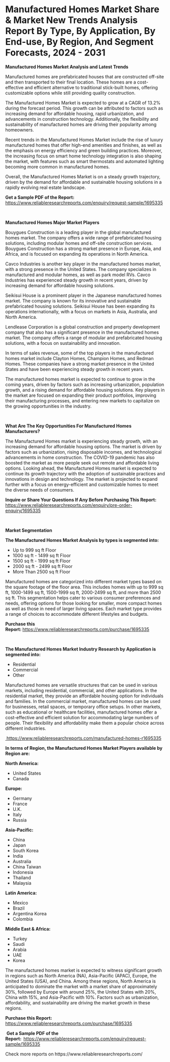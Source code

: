 <p><h1>Manufactured Homes Market Share & Market New Trends Analysis Report By Type, By Application, By End-use, By Region, And Segment Forecasts, 2024 - 2031</h1></p><p><strong>Manufactured Homes Market Analysis and Latest Trends</strong></p>
<p><p>Manufactured homes are prefabricated houses that are constructed off-site and then transported to their final location. These homes are a cost-effective and efficient alternative to traditional stick-built homes, offering customizable options while still providing quality construction.</p><p>The Manufactured Homes Market is expected to grow at a CAGR of 13.2% during the forecast period. This growth can be attributed to factors such as increasing demand for affordable housing, rapid urbanization, and advancements in construction technology. Additionally, the flexibility and sustainability of manufactured homes are driving their popularity among homeowners.</p><p>Recent trends in the Manufactured Homes Market include the rise of luxury manufactured homes that offer high-end amenities and finishes, as well as the emphasis on energy efficiency and green building practices. Moreover, the increasing focus on smart home technology integration is also shaping the market, with features such as smart thermostats and automated lighting becoming more common in manufactured homes.</p><p>Overall, the Manufactured Homes Market is on a steady growth trajectory, driven by the demand for affordable and sustainable housing solutions in a rapidly evolving real estate landscape.</p></p>
<p><strong>Get a Sample PDF of the Report:&nbsp;</strong> <a href="https://www.reliableresearchreports.com/enquiry/request-sample/1695335">https://www.reliableresearchreports.com/enquiry/request-sample/1695335</a></p>
<p>&nbsp;</p>
<p><strong>Manufactured Homes Major Market Players</strong></p>
<p><p>Bouygues Construction is a leading player in the global manufactured homes market. The company offers a wide range of prefabricated housing solutions, including modular homes and off-site construction services. Bouygues Construction has a strong market presence in Europe, Asia, and Africa, and is focused on expanding its operations in North America.</p><p>Cavco Industries is another key player in the manufactured homes market, with a strong presence in the United States. The company specializes in manufactured and modular homes, as well as park model RVs. Cavco Industries has experienced steady growth in recent years, driven by increasing demand for affordable housing solutions.</p><p>Seikisui House is a prominent player in the Japanese manufactured homes market. The company is known for its innovative and sustainable prefabricated housing solutions. Seikisui House has been expanding its operations internationally, with a focus on markets in Asia, Australia, and North America.</p><p>Lendlease Corporation is a global construction and property development company that also has a significant presence in the manufactured homes market. The company offers a range of modular and prefabricated housing solutions, with a focus on sustainability and innovation.</p><p>In terms of sales revenue, some of the top players in the manufactured homes market include Clayton Homes, Champion Homes, and Redman Homes. These companies have a strong market presence in the United States and have been experiencing steady growth in recent years.</p><p>The manufactured homes market is expected to continue to grow in the coming years, driven by factors such as increasing urbanization, population growth, and a rising demand for affordable housing solutions. Key players in the market are focused on expanding their product portfolios, improving their manufacturing processes, and entering new markets to capitalize on the growing opportunities in the industry.</p></p>
<p>&nbsp;</p>
<p><strong>What Are The Key Opportunities For Manufactured Homes Manufacturers?</strong></p>
<p><p>The Manufactured Homes market is experiencing steady growth, with an increasing demand for affordable housing options. The market is driven by factors such as urbanization, rising disposable incomes, and technological advancements in home construction. The COVID-19 pandemic has also boosted the market as more people seek out remote and affordable living options. Looking ahead, the Manufactured Homes market is expected to continue its growth trajectory with the adoption of sustainable practices and innovations in design and technology. The market is projected to expand further with a focus on energy-efficient and customizable homes to meet the diverse needs of consumers.</p></p>
<p><strong>Inquire or Share Your Questions If Any Before Purchasing This Report:</strong> <a href="https://www.reliableresearchreports.com/enquiry/pre-order-enquiry/1695335">https://www.reliableresearchreports.com/enquiry/pre-order-enquiry/1695335</a></p>
<p>&nbsp;</p>
<p><strong>Market Segmentation</strong></p>
<p><strong>The Manufactured Homes Market Analysis by types is segmented into:</strong></p>
<p><ul><li>Up to 999 sq ft Floor</li><li>1000 sq ft - 1499 sq ft Floor</li><li>1500 sq ft - 1999 sq ft Floor</li><li>2000 sq ft - 2499 sq ft Floor</li><li>More Than 2500 sq ft Floor</li></ul></p>
<p><p>Manufactured homes are categorized into different market types based on the square footage of the floor area. This includes homes with up to 999 sq ft, 1000-1499 sq ft, 1500-1999 sq ft, 2000-2499 sq ft, and more than 2500 sq ft. This segmentation helps cater to various consumer preferences and needs, offering options for those looking for smaller, more compact homes as well as those in need of larger living spaces. Each market type provides a range of choices to accommodate different lifestyles and budgets.</p></p>
<p><strong>Purchase this Report:&nbsp;</strong><a href="https://www.reliableresearchreports.com/purchase/1695335">https://www.reliableresearchreports.com/purchase/1695335</a></p>
<p>&nbsp;</p>
<p><strong>The Manufactured Homes Market Industry Research by Application is segmented into:</strong></p>
<p><ul><li>Residential</li><li>Commercial</li><li>Other</li></ul></p>
<p><p>Manufactured homes are versatile structures that can be used in various markets, including residential, commercial, and other applications. In the residential market, they provide an affordable housing option for individuals and families. In the commercial market, manufactured homes can be used for businesses, retail spaces, or temporary office setups. In other markets, such as educational or healthcare facilities, manufactured homes offer a cost-effective and efficient solution for accommodating large numbers of people. Their flexibility and affordability make them a popular choice across different industries.</p></p>
<p><a href="https://www.reliableresearchreports.com/manufactured-homes-r1695335">&nbsp;https://www.reliableresearchreports.com/manufactured-homes-r1695335</a></p>
<p><strong>In terms of Region, the Manufactured Homes Market Players available by Region are:</strong></p>
<p>
    <p> <strong> North America: </strong>
        <ul>
            <li>United States</li>
            <li>Canada</li>
        </ul>
        </p> 
    <p> <strong> Europe: </strong>
        <ul>
            <li>Germany</li>
            <li>France</li>
            <li>U.K.</li>
            <li>Italy</li>
            <li>Russia</li>
        </ul>
        </p> 
    <p> <strong> Asia-Pacific: </strong>
        <ul>
            <li>China</li>
            <li>Japan</li>
            <li>South Korea</li>
            <li>India</li>
            <li>Australia</li>
            <li>China Taiwan</li>
            <li>Indonesia</li>
            <li>Thailand</li>
            <li>Malaysia</li>
        </ul>
        </p> 
    <p> <strong> Latin America: </strong>
        <ul>
            <li>Mexico</li>
            <li>Brazil</li>
            <li>Argentina Korea</li>
            <li>Colombia</li>
        </ul>
        </p> 
    <p> <strong> Middle East & Africa: </strong>
        <ul>
            <li>Turkey</li>
            <li>Saudi</li>
            <li>Arabia</li>
            <li>UAE</li>
            <li>Korea</li>
        </ul>
    </p>
    </p>
<p><p>The manufactured homes market is expected to witness significant growth in regions such as North America (NA), Asia-Pacific (APAC), Europe, the United States (USA), and China. Among these regions, North America is anticipated to dominate the market with a market share of approximately 30%, followed by Europe with around 25%, the United States with 20%, China with 15%, and Asia-Pacific with 10%. Factors such as urbanization, affordability, and sustainability are driving the market growth in these regions.</p></p>
<p><strong>Purchase this Report: </strong><a href="https://www.reliableresearchreports.com/purchase/1695335">https://www.reliableresearchreports.com/purchase/1695335</a></p>
<p>&nbsp;<strong>Get a Sample PDF of the Report:&nbsp;&nbsp;</strong><a href="https://www.reliableresearchreports.com/enquiry/request-sample/1695335">https://www.reliableresearchreports.com/enquiry/request-sample/1695335</a></p>
<p><strong></strong></p>
<p>Check more reports on https://www.reliableresearchreports.com/</p>